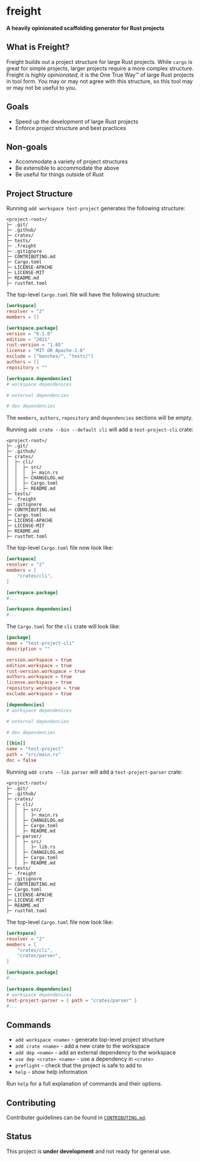 # freight

**A heavily opinionated scaffolding generator for Rust projects**

## What is Freight?

Freight builds out a project structure for large Rust projects. While `cargo` is great for simple projects, larger projects require a more complex structure. Freight is *highly opinionated*, it is the One True Way™ of large Rust projects in tool form. You may or may not agree with this structure, so this tool may or may not be useful to you.

## Goals

- Speed up the development of large Rust projects
- Enforce project structure and best practices 

## Non-goals

- Accommodate a variety of project structures
- Be extensible to accommodate the above 
- Be useful for things outside of Rust

## Project Structure

Running `add workspace test-project` generates the following structure:

```
<project-root>/
├─ .git/
├─ .github/
├─ crates/
├─ tests/
├─ .freight
├─ .gitignore
├─ CONTRIBUTING.md
├─ Cargo.toml
├─ LICENSE-APACHE
├─ LICENSE-MIT
├─ README.md
├─ rustfmt.toml
```

The top-level `Cargo.toml` file will have the following structure:

```toml
[workspace]
resolver = "2"
members = []

[workspace.package]
version = "0.1.0"
edition = "2021"
rust-version = "1.65"
license = "MIT OR Apache-2.0"
exclude = ["benches/", "tests/"]
authors = []
repository = ""

[workspace.dependencies]
# workspace dependenices

# external dependencies

# dev dependencies
```

The `members`, `authors`, `repository` and `dependencies` sections will be empty.

Running `add crate --bin --default cli` will add a `test-project-cli` crate:

```
<project-root>/
├─ .git/
├─ .github/
├─ crates/
│  ├─ cli/
│  │  ├─ src/
│  │  │  ├─ main.rs
│  │  ├─ CHANGELOG.md
│  │  ├─ Cargo.toml
│  │  ├─ README.md
├─ tests/
├─ .freight
├─ .gitignore
├─ CONTRIBUTING.md
├─ Cargo.toml
├─ LICENSE-APACHE
├─ LICENSE-MIT
├─ README.md
├─ rustfmt.toml
```

The top-level `Cargo.toml` file now look like:

```toml
[workspace]
resolver = "2"
members = [
    "crates/cli",
]

[workspace.package]
#...

[workspace.dependencies]
#...
```

The `Cargo.toml` for the `cli` crate will look like:

```toml
[package]
name = "test-project-cli"
description = ""

version.workspace = true
edition.workspace = true
rust-version.workspace = true
authors.workspace = true
license.workspace = true
repository.workspace = true
exclude.workspace = true

[dependencies]
# workspace dependenices

# external dependencies

# dev dependencies

[[bin]]
name = "test-project"
path = "src/main.rs"
doc = false
```

Running `add crate --lib parser` will add a `test-project-parser` crate:

```
<project-root>/
├─ .git/
├─ .github/
├─ crates/
│  ├─ cli/
│  │  ├─ src/
│  │  │  ├─ main.rs
│  │  ├─ CHANGELOG.md
│  │  ├─ Cargo.toml
│  │  ├─ README.md
│  ├─ parser/
│  │  ├─ src/
│  │  │  ├─ lib.rs
│  │  ├─ CHANGELOG.md
│  │  ├─ Cargo.toml
│  │  ├─ README.md
├─ tests/
├─ .freight
├─ .gitignore
├─ CONTRIBUTING.md
├─ Cargo.toml
├─ LICENSE-APACHE
├─ LICENSE-MIT
├─ README.md
├─ rustfmt.toml
```

The top-level `Cargo.toml` file now look like:

```toml
[workspace]
resolver = "2"
members = [
    "crates/cli",
    "crates/parser",
]

[workspace.package]
#...

[workspace.dependencies]
# workspace dependenices
test-project-parser = { path = "crates/parser" }
#...
```

## Commands

- `add workspace <name>` - generate top-level project structure
- `add crate <name>` - add a new crate to the workspace
- `add dep <name>` - add an external dependency to the workspace
- `use dep <crate> <name>` - use a dependency in `<crate>`
- `preflight` - check that the project is safe to add to
- `help` - show help information

Run `help` for a full explanation of commands and their options.

## Contributing

Contributer guidelines can be found in [`CONTRIBUTING.md`](./CONTRIBUTING.md).

## Status

This project is **under development** and not ready for general use.
